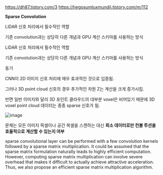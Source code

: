 https://dh87.tistory.com/3
https://hegosumluxmundij.tistory.com/m/112


**Sparse Convolution**

LiDAR 신호 처리에서 필수적인 역할

기존 convolution과는 상당히 다른 개념과 GPU 계산 스키마를 사용하는 방식

 

LiDAR 신호 처리에서 필수적인 역할

기존 convolution과는 상당히 다른 개념과 GPU 계산 스키마를 사용하는 방식

 

동기

CNN이 2D 이미지 신호 처리에 매우 효과적인 것으로 입증됨.

그러나 3D point cloud 신호의 경우 추가적인 차원 Z는 계산을 크게 증가시킴.

반면 일반 이미지와 달리 3D 포인트 클라우드의 대부분 voxel은 비어있기 때문에 3D voxel point cloud 데이터는 종종 sparse 신호가 됨.

![image](https://user-images.githubusercontent.com/65759092/183727547-fd016740-2ccb-4f74-839a-dcf9d83b2bf5.png)

문제는 모든 이미지 픽셀이나 공간 복셀을 스캔하는 대신 **희소 데이터로만 컨볼 루션을 효율적으로 계산할 수 있는지 여부**

sparse convolutional layer can be performed with a few convolution kernels followed by a sparse matrix multiplication. It could be assumed that the sparse matrix formulation naturally leads to highly efficient computation. 
However, computing sparse matrix multiplication can involve severe overhead that makes it difficult to actually achieve attractive acceleration. Thus, we also propose an efficient sparse matrix multiplication algorithm.



